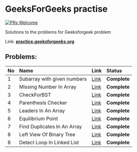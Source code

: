 # GeeksForGeeks practise

[![PRs Welcome](https://img.shields.io/badge/PRs-welcome-brightgreen.svg?style=flat-square)](https://makeapullrequest.com)

Solutions to the problems for Geeksforgeek problem

Link: __[practice.geeksforgeeks.org](https://practice.geeksforgeeks.org/)__


## Problems:
|No|Name|Link|Status|
|:-|:---|:---|:-----|
|1|Subarray with given numbers|[Link](https://github.com/smoumita19/geeksforgeekproblem/tree/master/SubArrayWithGivenSum)|__Complete__|
|2|Missing Number In Array|[Link](https://github.com/smoumita19/geeksforgeekproblem/tree/master/MissingNumberInArray)|__Complete__|
|3|CheckForBST|[Link](https://github.com/smoumita19/geeksforgeekproblem/tree/master/CheckForBST)|__Complete__|
|4|Parenthesis Checker|[Link](https://github.com/smoumita19/geeksforgeekproblem/tree/master/ParenthesisChecker)|__Complete__|
|5|Leaders In An Array|[Link](https://github.com/smoumita19/geeksforgeekproblem/tree/master/LeadersInAnArray)|__Complete__|
|6|Equilibrium Point|[Link](https://github.com/smoumita19/geeksforgeekproblem/tree/master/EquilibriumPoint)|__Complete__|
|7|Find Duplicates In An Array|[Link](https://github.com/smoumita19/geeksforgeekproblem/tree/master/FindDuplicatesInAnArray)|__Complete__|
|8|Left View Of Binary Tree|[Link](https://github.com/smoumita19/geeksforgeekproblem/tree/master/LeftViewOfBinaryTree)|__Complete__|
|8|Detect Loop In Linked List|[Link](https://github.com/smoumita19/geeksforgeekproblem/tree/master/DetectLoopInLinkedList)|__Complete__|









